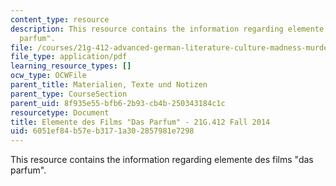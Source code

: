```yaml
---
content_type: resource
description: This resource contains the information regarding elemente des films "das
  parfum".
file: /courses/21g-412-advanced-german-literature-culture-madness-murder-mysteries-fall-2014/6051ef84b57eb3171a302857981e7298_MIT21G_412F14_Wo14-15_par.pdf
file_type: application/pdf
learning_resource_types: []
ocw_type: OCWFile
parent_title: Materialien, Texte und Notizen
parent_type: CourseSection
parent_uid: 8f935e55-bfb6-2b93-cb4b-250343184c1c
resourcetype: Document
title: Elemente des Films "Das Parfum" - 21G.412 Fall 2014
uid: 6051ef84-b57e-b317-1a30-2857981e7298
---
```

This resource contains the information regarding elemente des films "das parfum".

